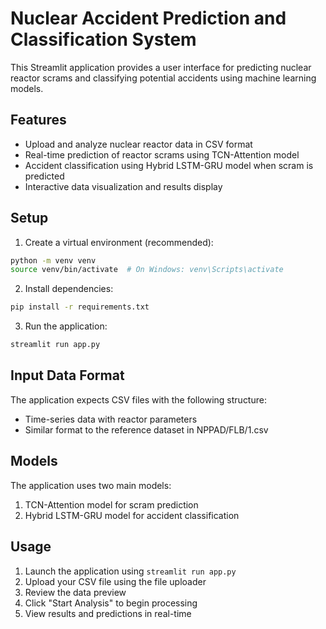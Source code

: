 # Nuclear Accident Prediction and Classification System

This Streamlit application provides a user interface for predicting nuclear reactor scrams and classifying potential accidents using machine learning models.

## Features

- Upload and analyze nuclear reactor data in CSV format
- Real-time prediction of reactor scrams using TCN-Attention model
- Accident classification using Hybrid LSTM-GRU model when scram is predicted
- Interactive data visualization and results display

## Setup

1. Create a virtual environment (recommended):
```bash
python -m venv venv
source venv/bin/activate  # On Windows: venv\Scripts\activate
```

2. Install dependencies:
```bash
pip install -r requirements.txt
```

3. Run the application:
```bash
streamlit run app.py
```

## Input Data Format

The application expects CSV files with the following structure:
- Time-series data with reactor parameters
- Similar format to the reference dataset in NPPAD/FLB/1.csv

## Models

The application uses two main models:
1. TCN-Attention model for scram prediction
2. Hybrid LSTM-GRU model for accident classification

## Usage

1. Launch the application using `streamlit run app.py`
2. Upload your CSV file using the file uploader
3. Review the data preview
4. Click "Start Analysis" to begin processing
5. View results and predictions in real-time 